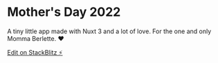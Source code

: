 # Mother's Day 2022

A tiny little app made with Nuxt 3 and a lot of love. For the one and only Momma Berlette. ♥️

[Edit on StackBlitz ⚡️](https://stackblitz.com/edit/mothers-day-2022)
